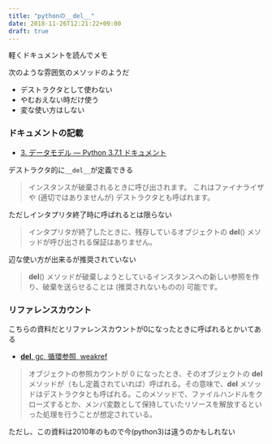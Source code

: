 ```yaml
---
title: "pythonの__del__"
date: 2018-11-26T12:21:22+09:00
draft: true
---
```


軽くドキュメントを読んでメモ

次のような雰囲気のメソッドのようだ

- デストラクタとして使わない
- やむおえない時だけ使う
- 変な使い方はしない

### ドキュメントの記載

- [3. データモデル — Python 3.7.1 ドキュメント](https://docs.python.org/ja/3/reference/datamodel.html#object.__del__)

デストラクタ的に`__del__`が定義できる

> インスタンスが破棄されるときに呼び出されます。 これはファイナライザや (適切ではありませんが) デストラクタとも呼ばれます。

ただしインタプリタ終了時に呼ばれるとは限らない

> インタプリタが終了したときに、残存しているオブジェクトの __del__() メソッドが呼び出される保証はありません。

辺な使い方が出来るが推奨されていない

> __del__() メソッドが破棄しようとしているインスタンスへの新しい参照を作り、破棄を送らせることは (推奨されないものの) 可能です。


### リファレンスカウント

こちらの資料だとリファレンスカウントが0になったときに呼ばれるとかいてある

- [__del__, gc, 循環参照, weakref](https://emptypage.jp/notes/py-__del__-and-refcycle.html)

> オブジェクトの参照カウントが 0 になったとき、そのオブジェクトの __del__ メソッドが（もし定義されていれば）呼ばれる。その意味で、__del__ メソッドはデストラクタとも呼ばれる。このメソッドで、ファイルハンドルをクローズするとか、メンバ変数として保持していたリソースを解放するといった処理を行うことが想定されている。

ただし、この資料は2010年のもので今(python3)は違うのかもしれない
